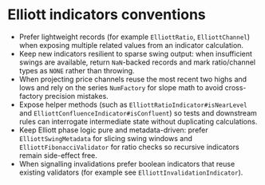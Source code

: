 # Elliott indicators conventions

- Prefer lightweight records (for example `ElliottRatio`, `ElliottChannel`) when
  exposing multiple related values from an indicator calculation.
- Keep new indicators resilient to sparse swing output: when insufficient swings
  are available, return `NaN`-backed records and mark ratio/channel types as
  `NONE` rather than throwing.
- When projecting price channels reuse the most recent two highs and lows and
  rely on the series `NumFactory` for slope math to avoid cross-factory
  precision mistakes.
- Expose helper methods (such as `ElliottRatioIndicator#isNearLevel` and
  `ElliottConfluenceIndicator#isConfluent`) so tests and downstream rules can
  interrogate intermediate state without duplicating calculations.
- Keep Elliott phase logic pure and metadata-driven: prefer `ElliottSwingMetadata`
  for slicing swing windows and `ElliottFibonacciValidator` for ratio checks so
  recursive indicators remain side-effect free.
- When signalling invalidations prefer boolean indicators that reuse existing
  validators (for example see `ElliottInvalidationIndicator`).
